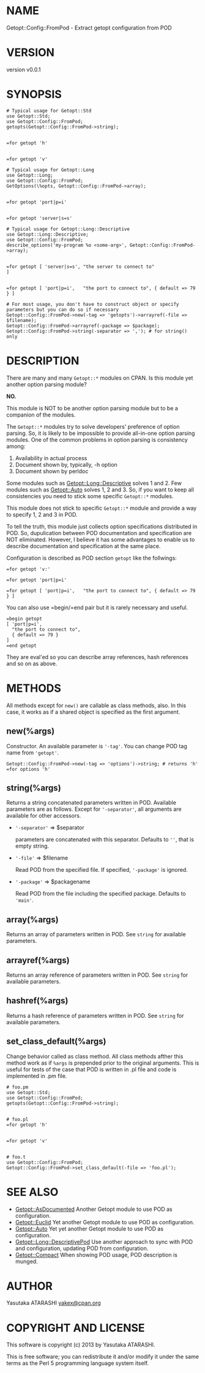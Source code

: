 # NAME

Getopt::Config::FromPod - Extract getopt configuration from POD

# VERSION

version v0.0.1

# SYNOPSIS

    # Typical usage for Getopt::Std
    use Getopt::Std;
    use Getopt::Config::FromPod;
    getopts(Getopt::Config::FromPod->string);
    

    =for getopt 'h'
    

    =for getopt 'v'

    # Typical usage for Getopt::Long
    use Getopt::Long;
    use Getopt::Config::FromPod;
    GetOptions(\%opts, Getopt::Config::FromPod->array);
    

    =for getopt 'port|p=i'
    

    =for getopt 'server|s=s'

    # Typical usage for Getopt::Long::Descriptive
    use Getopt::Long::Descriptive;
    use Getopt::Config::FromPod;
    describe_options('my-program %o <some-arg>', Getopt::Config::FromPod->array);
    

    =for getopt [ 'server|s=s', "the server to connect to"                  ]
    

    =for getopt [ 'port|p=i',   "the port to connect to", { default => 79 } ]

    # For most usage, you don't have to construct object or specify parameters but you can do so if necessary
    Getopt::Config::FromPod->new(-tag => 'getopts')->arrayref(-file => $filename);
    Getopt::Config::FromPod->arrayref(-package => $package);
    Getopt::Config::FromPod->string(-separator => ','); # for string() only

# DESCRIPTION

There are many and many `Getopt::*` modules on CPAN. Is this module yet another option parsing module?

__NO.__

This module is NOT to be another option parsing module but to be a companion of the modules.

The `Getopt::*` modules try to solve developers' preference of option parsing.
So, it is likely to be impossible to provide all-in-one option parsing modules.
One of the common problems in option parsing is consistency among:

1. Availability in actual process
2. Document shown by, typically, -h option
3. Document shown by perldoc

Some modules such as [Getopt::Long::Descriptive](http://search.cpan.org/perldoc?Getopt::Long::Descriptive) solves 1 and 2.
Few modules such as [Getopt::Auto](http://search.cpan.org/perldoc?Getopt::Auto) solves 1, 2 and 3.
So, if you want to keep all consistencies you need to stick some specific `Getopt::*` modules.

This module does not stick to specific `Getopt::*` module and provide a way to specify 1, 2 and 3 in POD.

To tell the truth, this module just collects option specifications distributed in POD.
So, dupulication between POD documentation and specification are NOT eliminated.
However, I believe it has some advantages to enable us to describe documentation and specification at the same place.

Configuration is described as POD section `getopt` like the follwings:

    =for getopt 'v:'

    =for getopt 'port|p=i'

    =for getopt [ 'port|p=i',   "the port to connect to", { default => 79 } ]

You can also use =begin/=end pair but it is rarely necessary and useful.

    =begin getopt
    [ 'port|p=i',
      "the port to connect to",
      { default => 79 }
    ]
    =end getopt

They are eval'ed so you can describe array references, hash references and so on as above.

# METHODS

All methods except for `new()` are callable as class methods, also.
In this case, it works as if a shared object is specified as the first argument.

## new(%args)

Constructor. An available parameter is `'-tag'`.
You can change POD tag name from `'getopt'`.

    Getopt::Config::FromPod->new(-tag => 'options')->string; # returns 'h'
    =for options 'h'

## string(%args)

Returns a string concatenated parameters written in POD.
Available parameters are as follows. Except for `'-separator'`, all arguments are available for other accessors.

- `'-separator'` => $separator

    parameters are concatenated with this separator. Defaults to `''`, that is empty string.

- `'-file'` => $filename

    Read POD from the specified file. If specified, `'-package'` is ignored.

- `'-package'` => $packagename

    Read POD from the file including the specified package. Defaults to `'main'`.

## array(%args)

Returns an array of parameters written in POD. See `string` for available parameters.

## arrayref(%args)

Returns an array reference of parameters written in POD. See `string` for available parameters.

## hashref(%args)

Returns a hash reference of parameters written in POD. See `string` for available parameters.

## set\_class\_default(%args)

Change behavior called as class method. All class methods afther this method work as if `%args` is prepended prior to the original arguments.
This is useful for tests of the case that POD is written in .pl file and code is implemented in .pm file.

    # foo.pm
    use Getopt::Std;
    use Getopt::Config::FromPod;
    getopts(Getopt::Config::FromPod->string);
    

    # foo.pl
    =for getopt 'h'
    

    =for getopt 'v'
    

    # foo.t
    use Getopt::Config::FromPod;
    Getopt::Config::FromPod->set_class_default(-file => 'foo.pl');

# SEE ALSO

- [Getopt::AsDocumented](http://search.cpan.org/perldoc?Getopt::AsDocumented) Another Getopt module to use POD as configuration.
- [Getopt::Euclid](http://search.cpan.org/perldoc?Getopt::Euclid) Yet another Getopt module to use POD as configuration.
- [Getopt::Auto](http://search.cpan.org/perldoc?Getopt::Auto) Yet yet another Getopt module to use POD as configuration.
- [Getopt::Long::DescriptivePod](http://search.cpan.org/perldoc?Getopt::Long::DescriptivePod) Use another approach to sync with POD and configuration, updating POD from configuration.
- [Getopt::Compact](http://search.cpan.org/perldoc?Getopt::Compact) When showing POD usage, POD description is munged.

# AUTHOR

Yasutaka ATARASHI <yakex@cpan.org>

# COPYRIGHT AND LICENSE

This software is copyright (c) 2013 by Yasutaka ATARASHI.

This is free software; you can redistribute it and/or modify it under
the same terms as the Perl 5 programming language system itself.
